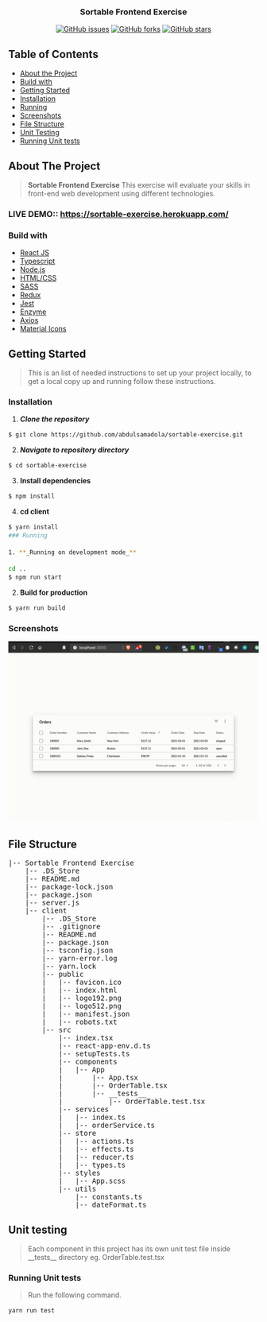 <h3 align="center">Sortable Frontend Exercise</h3>

<div align="center">

[![GitHub issues](https://img.shields.io/github/issues/abdulsamadola/sortable-exercise)](https://github.com/abdulsamadola/sortable-exercise/issues)
[![GitHub forks](https://img.shields.io/github/forks/abdulsamadola/sortable-exercise)](https://github.com/abdulsamadola/sortable-exercise/network)
[![GitHub stars](https://img.shields.io/github/stars/abdulsamadola/sortable-exercise)](https://github.com/abdulsamadola/sortable-exercise/stargazers)


</div>

## Table of Contents

- [About the Project](#about-the-project)
- [Build with](#build-with)
- [Getting Started](#getting-started)
- [Installation](#installation)
- [Running](#running)
- [Screenshots](#screenshots)
- [File Structure](#file-structure)
- [Unit Testing](#unit-testing)
- [Running Unit tests](#running-unit-tests)


## About The Project

> **Sortable Frontend Exercise** This exercise will evaluate your skills in front-end web development using different technologies.

### LIVE DEMO:: https://sortable-exercise.herokuapp.com/

### Build with

- [React JS](https://reactjs.org/)
- [Typescript](https://www.typescriptlang.org/)
- [Node.js](https://nodejs.org/)
- [HTML/CSS](https://www.w3schools.com/html/html_css.asp)
- [SASS](https://sass-lang.com/)
- [Redux](https://redux.js.org/)
- [Jest](https://jestjs.io/)
- [Enzyme](https://enzymejs.github.io/enzyme/)
- [Axios](https://github.com/axios/axios)
- [Material Icons](https://material-ui.com/components/material-icons/)

## Getting Started

> This is an list of needed instructions to set up your project locally, to get a local copy up and running follow these instructions.

### Installation

1. **_Clone the repository_**

```sh
$ git clone https://github.com/abdulsamadola/sortable-exercise.git
```

2. **_Navigate to repository directory_**

```sh
$ cd sortable-exercise
```

3. **Install dependencies**

```sh
$ npm install 
```
4. **cd client**

```sh
$ yarn install 
### Running

1. **_Running on development mode_**

cd ..
$ npm run start

```

2. **Build for production**

```sh
$ yarn run build
```

### Screenshots

<div align="center">
 
![image](https://github.com/abdulsamadola/sortable-exercise/blob/main/screenshots/1.png)

</div>

## File Structure

<pre>
|-- Sortable Frontend Exercise
    |-- .DS_Store
    |-- README.md
    |-- package-lock.json
    |-- package.json
    |-- server.js
    |-- client
        |-- .DS_Store
        |-- .gitignore
        |-- README.md
        |-- package.json
        |-- tsconfig.json
        |-- yarn-error.log
        |-- yarn.lock
        |-- public
        |   |-- favicon.ico
        |   |-- index.html
        |   |-- logo192.png
        |   |-- logo512.png
        |   |-- manifest.json
        |   |-- robots.txt
        |-- src
            |-- index.tsx
            |-- react-app-env.d.ts
            |-- setupTests.ts
            |-- components
            |   |-- App
            |       |-- App.tsx
            |       |-- OrderTable.tsx
            |       |-- __tests__
            |           |-- OrderTable.test.tsx
            |-- services
            |   |-- index.ts
            |   |-- orderService.ts
            |-- store
            |   |-- actions.ts
            |   |-- effects.ts
            |   |-- reducer.ts
            |   |-- types.ts
            |-- styles
            |   |-- App.scss
            |-- utils
                |-- constants.ts
                |-- dateFormat.ts
</pre>

## Unit testing

> Each component in this project has its own unit test file inside \_\_tests\_\_ directory eg. OrderTable.test.tsx

### Running Unit tests

> Run the following command.

```sh
yarn run test
```



